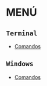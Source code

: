 # MENÚ

## `Terminal`

- [Comandos](comandos-terminal.md)

## `Windows`

- [Comandos](comandos-window.md)
